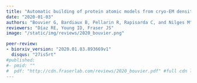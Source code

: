 ```yaml
---
title: "Automatic building of protein atomic models from cryo-EM density maps using residue co-evolution"
date: "2020-01-03"
authors: "Bouvier G, Bardiaux B, Pellarin R, Rapisarda C, and Nilges M"
reviewers: "Díaz RE, Young ID, Fraser JS"
image: "/static/img/reviews/2020_bouvier.png"

peer-review:
- biorxiv_version: "2020.01.03.893669v1"
  disqus: "27is5rt"
#published:
#- pmid: ""
#  pdf: "http://cdn.fraserlab.com/reviews/2020_bouvier.pdf" #full cdn link
---
```

